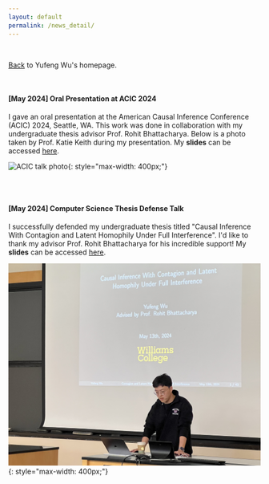 ```yaml
---
layout: default
permalink: /news_detail/
---
```


<br>

[Back](./me/) to Yufeng Wu's homepage.

<br>

<h4 id="acic-2024-oral">[May 2024] Oral Presentation at ACIC 2024</h4>

I gave an oral presentation at the American Causal Inference Conference (ACIC) 2024, Seattle, WA. This work was done in collaboration with my undergraduate thesis advisor Prof. Rohit Bhattacharya. Below is a photo taken by Prof. Katie Keith during my presentation. My **slides** can be accessed [here](../assets/files/ACIC_oral_2024_Yufeng.pdf).

![ACIC talk photo](/assets/img/acic_2024_oral.png){: style="max-width: 400px;"}

<br><br>

<h4 id="thesis-talk">[May 2024] Computer Science Thesis Defense Talk</h4>

I successfully defended my undergraduate thesis titled "Causal Inference With Contagion and Latent Homophily Under Full Interference". I'd like to thank my advisor Prof. Rohit Bhattacharya for his incredible support! My **slides** can be accessed [here](../assets/files/Yufeng_Thesis_Defense_Williams.pdf).

![ACIC talk photo](/assets/img/thesis_defense_photo.jpg){: style="max-width: 400px;"}

<br><br><br><br>